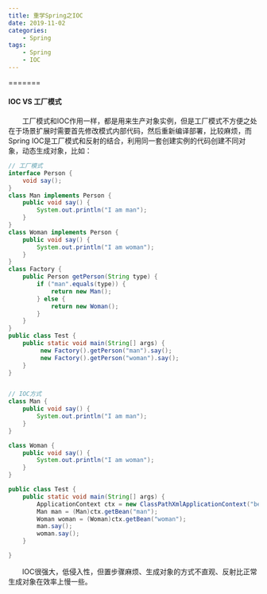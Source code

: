 ```yaml
---
title: 重学Spring之IOC
date: 2019-11-02
categories:
	- Spring
tags:
	- Spring
	- IOC
---
```


=======

#### IOC VS 工厂模式
&emsp;&emsp;工厂模式和IOC作用一样，都是用来生产对象实例，但是工厂模式不方便之处在于场景扩展时需要首先修改模式内部代码，然后重新编译部署，比较麻烦，而Spring IOC是工厂模式和反射的结合，利用同一套创建实例的代码创建不同对象，动态生成对象，比如：

```java
// 工厂模式
interface Person {
    void say();
}
class Man implements Person {
    public void say() {
        System.out.println("I am man");
    }
}
class Woman implements Person {
    public void say() {
        System.out.println("I am woman");
    }
}
class Factory {
    public Person getPerson(String type) {
        if ("man".equals(type)) {
            return new Man();
        } else {
            return new Woman();
        }
    }
}
public class Test {
    public static void main(String[] args) {
         new Factory().getPerson("man").say();
         new Factory().getPerson("woman").say();
    }
}


// IOC方式
class Man {
    public void say() {
        System.out.println("I am man");
    }
}

class Woman {
    public void say() {
        System.out.println("I am woman");
    }
}

public class Test {
    public static void main(String[] args) {
        ApplicationContext ctx = new ClassPathXmlApplicationContext("bean.xml");
        Man man = (Man)ctx.getBean("man");
        Woman woman = (Woman)ctx.getBean("woman");
        man.say();
        woman.say();
    }

}

```
&emsp;&emsp;IOC很强大，低侵入性，但置步骤麻烦、生成对象的方式不直观、反射比正常生成对象在效率上慢一些。
